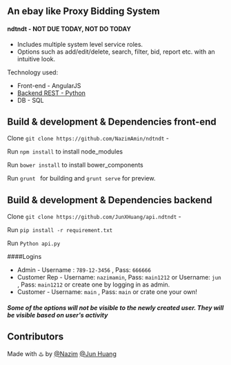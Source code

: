 ## An ebay like Proxy Bidding System 


#### ndtndt - NOT DUE TODAY, NOT DO TODAY 

  - Includes multiple system level service roles.
  - Options such as add/edit/delete, search, filter, bid, report etc. with an intuitive look.

Technology used:
 - Front-end - AngularJS
 - [Backend REST  - Python](https://github.com/NazimAmin/api.ndtndt)  
 - DB - SQL

## Build & development & Dependencies front-end

Clone `git clone https://github.com/NazimAmin/ndtndt` - 

Run `npm install` to install node_modules

Run `bower install` to install bower_components

Run `grunt ` for building and `grunt serve` for preview.

## Build & development & Dependencies backend

Clone `git clone https://github.com/JunXHuang/api.ndtndt` - 

Run `pip install -r requirement.txt`

Run `Python api.py`

####Logins 

-  Admin -  Username : `789-12-3456` , Pass: `666666`
-  Customer Rep - Username: `nazimamin`, Pass: `main1212`  or Username: `jun` , Pass: `main1212`  or create one by logging in as admin.
-  Customer - Username: `main` , Pass: `main`  or crate one your own! 

##### *Some of the options will not be visible to the newly created user. They will be visible based on user's activity*


## Contributors

Made with :hotsprings: by [@Nazim](http://github.com/nazimamin) [@Jun Huang](http://github.com/JunXHuang)





